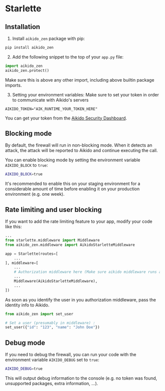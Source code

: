 # Starlette

## Installation

1. Install `aikido_zen` package with pip:
```sh
pip install aikido_zen
```

2. Add the following snippet to the top of your `app.py` file:
```python
import aikido_zen
aikido_zen.protect()
```
Make sure this is above any other import, including above builtin package imports.

3. Setting your environment variables:
Make sure to set your token in order to communicate with Aikido's servers
```env
AIKIDO_TOKEN="AIK_RUNTIME_YOUR_TOKEN_HERE"
```

You can get your token from the [Aikido Security Dashboard](https://help.aikido.dev/doc/creating-an-aikido-zen-firewall-token/doc6vRJNzC4u).

## Blocking mode

By default, the firewall will run in non-blocking mode. When it detects an attack, the attack will be reported to Aikido and continue executing the call.

You can enable blocking mode by setting the environment variable `AIKIDO_BLOCK` to `true`:

```sh
AIKIDO_BLOCK=true
```

It's recommended to enable this on your staging environment for a considerable amount of time before enabling it on your production environment (e.g. one week).

## Rate limiting and user blocking
If you want to add the rate limiting feature to your app, modify your code like this:
```py
...
from starlette.middleware import Middleware
from aikido_zen.middleware import AikidoStarletteMiddleware

app = Starlette(routes=[
    ...
], middleware=[
    ...
    # Authorization middleware here (Make sure aikido middleware runs after this)
    ...
    Middleware(AikidoStarletteMiddleware),
    ...
])
```

As soon as you identify the user in you authorization middleware, pass the identity info to Aikido. 
```py
from aikido_zen import set_user

# Set a user (presumably in middleware) :
set_user({"id": "123", "name": "John Doe"})
```

## Debug mode

If you need to debug the firewall, you can run your code with the environment variable `AIKIDO_DEBUG` set to `true`:

```sh
AIKIDO_DEBUG=true
```

This will output debug information to the console (e.g. no token was found, unsupported packages, extra information, ...).
